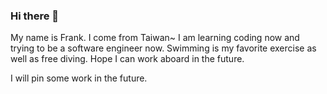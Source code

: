 ### Hi there 👋
My name is Frank. I come from Taiwan~
I am learning coding now and trying to be a software engineer now.
Swimming is my favorite exercise as well as free diving.
Hope I can work aboard in the future.

I will pin some work in the future.

<!--
**Wei-Hsiang86/Wei-Hsiang86** is a ✨ _special_ ✨ repository because its `README.md` (this file) appears on your GitHub profile.

Here are some ideas to get you started:

- 🔭 I’m currently working on ...
- 🌱 I’m currently learning ...
- 👯 I’m looking to collaborate on ...
- 🤔 I’m looking for help with ...
- 💬 Ask me about ...
- 📫 How to reach me: ...
- 😄 Pronouns: ...
- ⚡ Fun fact: ...
-->
